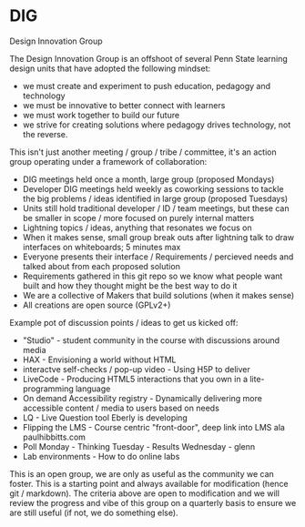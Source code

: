 # DIG
Design Innovation Group

The Design Innovation Group is an offshoot of several Penn State learning design units that have adopted the following mindset:
- we must create and experiment to push education, pedagogy and technology
- we must be innovative to better connect with learners
- we must work together to build our future
- we strive for creating solutions where pedagogy drives technology, not the reverse.

This isn't just another meeting / group / tribe / committee, it's an action group operating under a framework of collaboration:
- DIG meetings held once a month, large group (proposed Mondays)
- Developer DIG meetings held weekly as coworking sessions to tackle the big problems / ideas identified in large group (proposed Tuesdays)
- Units still hold traditional developer / ID / team meetings, but these can be smaller in scope / more focused on purely internal matters
- Lightning topics / ideas, anything that resonates we focus on
- When it makes sense, small group break outs after lightning talk to draw interfaces on whiteboards; 5 minutes max
- Everyone presents their interface / Requirements / percieved needs and talked about from each proposed solution
- Requirements gathered in this git repo so we know what people want built and how they thought might be the best way to do it
- We are a collective of Makers that build solutions (when it makes sense)
- All creations are open source (GPLv2+)

Example pot of discussion points / ideas to get us kicked off:
- "Studio" - student community in the course with discussions around media
- HAX - Envisioning a world without HTML
- interactve self-checks / pop-up video - Using H5P to deliver
- LiveCode - Producing HTML5 interactions that you own in a lite-programming language
- On demand Accessibility registry - Dynamically delivering more accessible content / media to users based on needs
- LQ - Live Question tool Eberly is developing
- Flipping the LMS - Course centric "front-door", deep link into LMS ala paulhibbitts.com
- Poll Monday - Thinking Tuesday - Results Wednesday - glenn
- Lab environments - How to do online labs

This is an open group, we are only as useful as the community we can foster. This is a starting point and always available for modification (hence git / markdown). The criteria above are open to modification and we will review the progress and vibe of this group on a quarterly basis to ensure we are still useful (if not, we do something else).
